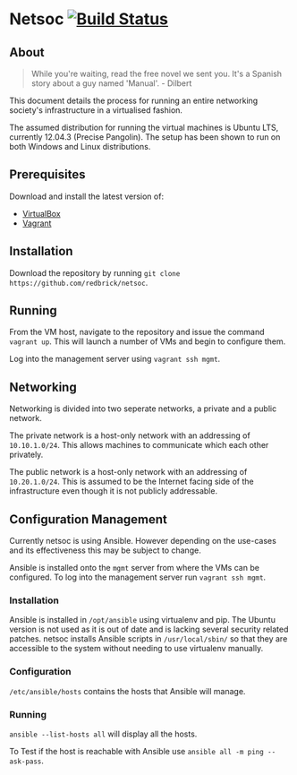 Netsoc [![Build Status](https://travis-ci.org/redbrick/netsoc.png?branch=master)](https://travis-ci.org/redbrick/netsoc)
================================

About
-------------------------

> While you're waiting, read the free novel we sent you. It's a Spanish story about a 
> guy named 'Manual'. - Dilbert

This document details the process for running an entire networking society's infrastructure in a virtualised fashion.

The assumed distribution for running the virtual machines is Ubuntu LTS, currently 12.04.3 (Precise Pangolin). The setup has been shown to run on both Windows and Linux distributions.


Prerequisites
-------------------------

Download and install the latest version of:

 * [VirtualBox](https://www.virtualbox.org/wiki/Downloads)
 * [Vagrant](http://www.vagrantup.com/downloads.html)


Installation
-------------------------

Download the repository by running `git clone https://github.com/redbrick/netsoc`.


Running
-------------------------

From the VM host, navigate to the repository and issue the command `vagrant up`. This will launch a number of VMs and begin to configure them.

Log into the management server using `vagrant ssh mgmt`.


## Networking

Networking is divided into two seperate networks, a private and a public network.

The private network is a host-only network with an addressing of `10.10.1.0/24`. This allows machines to communicate which each other privately.

The public network is a host-only network with an addressing of `10.20.1.0/24`. This is assumed to be the Internet facing side of the infrastructure even though it is not publicly addressable.

## Configuration Management

Currently netsoc is using Ansible. However depending on the use-cases and its effectiveness this may be subject to change.

Ansible is installed onto the `mgmt` server from where the VMs can be configured. To log into the management server run `vagrant ssh mgmt`.

### Installation

Ansible is installed in `/opt/ansible` using virtualenv and pip. The Ubuntu version is not used as it is out of date and is lacking several security related patches. netsoc installs Ansible scripts in `/usr/local/sbin/` so that they are accessible to the system without needing to use virtualenv manually.

### Configuration

`/etc/ansible/hosts` contains the hosts that Ansible will manage.

### Running

`ansible --list-hosts all` will display all the hosts.

To Test if the host is reachable with Ansible use `ansible all -m ping --ask-pass`.